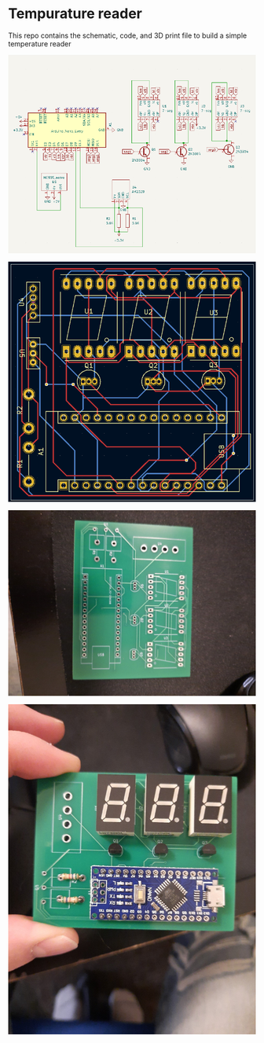 # Tempurature reader

This repo contains the schematic, code, and 3D print file to build a simple temperature reader

![alt text](https://github.com/samdojo/temp_reader/blob/main/schematics/schematic.png)

![alt text](https://github.com/samdojo/temp_reader/blob/main/schematics/PCB_layout.png)

![alt text](https://github.com/samdojo/temp_reader/blob/main/PCB.jpg)

![alt text](https://github.com/samdojo/temp_reader/blob/main/board_with_components.jpg)

